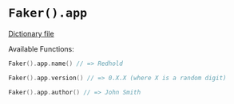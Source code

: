 # `Faker().app`

[Dictionary file](../core/src/main/resources/locales/en/app.yml)

Available Functions:  
```kotlin
Faker().app.name() // => Redhold

Faker().app.version() // => 0.X.X (where X is a random digit)

Faker().app.author() // => John Smith
```